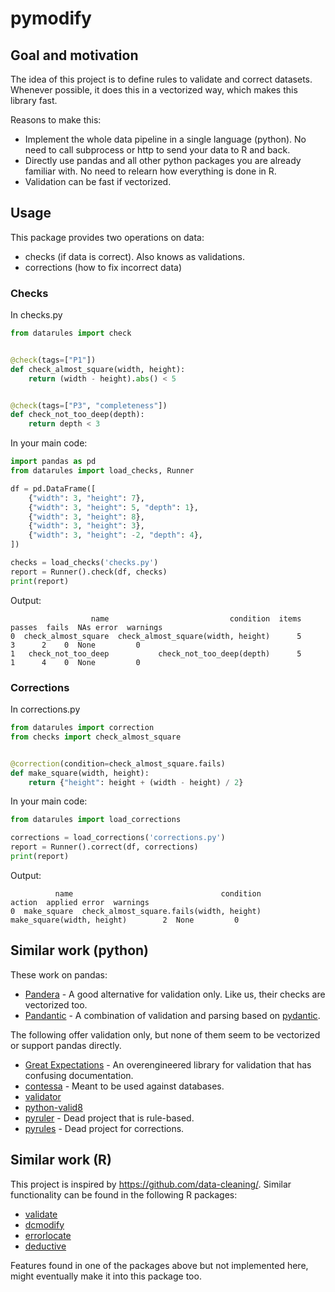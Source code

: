 # pymodify

## Goal and motivation

The idea of this project is to define rules to validate and correct datasets.
Whenever possible, it does this in a vectorized way, which makes this library fast.


Reasons to make this:
- Implement the whole data pipeline in a single language (python).
No need to call subprocess or http to send your data to R and back.
- Directly use pandas and all other python packages you are already familiar with. No need to relearn how everything is done in R.
- Validation can be fast if vectorized.

## Usage

This package provides two operations on data:

- checks (if data is correct). Also knows as validations.
- corrections (how to fix incorrect data)

### Checks

In checks.py

```python
from datarules import check


@check(tags=["P1"])
def check_almost_square(width, height):
    return (width - height).abs() < 5


@check(tags=["P3", "completeness"])
def check_not_too_deep(depth):
    return depth < 3
```

In your main code:

```python
import pandas as pd
from datarules import load_checks, Runner

df = pd.DataFrame([
    {"width": 3, "height": 7},
    {"width": 3, "height": 5, "depth": 1},
    {"width": 3, "height": 8},
    {"width": 3, "height": 3},
    {"width": 3, "height": -2, "depth": 4},
])

checks = load_checks('checks.py')
report = Runner().check(df, checks)
print(report)
```

Output:
```
                  name                           condition  items  passes  fails  NAs error  warnings
0  check_almost_square  check_almost_square(width, height)      5       3      2    0  None         0
1   check_not_too_deep           check_not_too_deep(depth)      5       1      4    0  None         0

```

### Corrections

In corrections.py

```python
from datarules import correction
from checks import check_almost_square


@correction(condition=check_almost_square.fails)
def make_square(width, height):
    return {"height": height + (width - height) / 2}
```

In your main code:

```python
from datarules import load_corrections

corrections = load_corrections('corrections.py')
report = Runner().correct(df, corrections)
print(report)
```

Output:
```
          name                                 condition                      action  applied error  warnings
0  make_square  check_almost_square.fails(width, height)  make_square(width, height)        2  None         0
```

## Similar work (python)

These work on pandas:

- [Pandera](https://pandera.readthedocs.io/en/stable/index.html) - A good alternative for validation only. Like us, their checks are vectorized too.
- [Pandantic](https://github.com/wesselhuising/pandantic) - A combination of validation and parsing based on [pydantic](https://docs.pydantic.dev/latest/).

The following offer validation only, but none of them seem to be vectorized or support pandas directly.

- [Great Expectations](https://github.com/great-expectations/great_expectations) - An overengineered library for validation that has confusing documentation.
- [contessa](https://github.com/kiwicom/contessa) - Meant to be used against databases.
- [validator](https://github.com/CSenshi/Validator)
- [python-valid8](https://github.com/smarie/python-valid8)
- [pyruler](https://github.com/danteay/pyruler) - Dead project that is rule-based.
- [pyrules](https://github.com/miraculixx/pyrules) - Dead project for corrections.

## Similar work (R)

This project is inspired by https://github.com/data-cleaning/.
Similar functionality can be found in the following R packages:

- [validate](https://github.com/data-cleaning/validate)
- [dcmodify](https://github.com/data-cleaning/dcmodify)
- [errorlocate](https://github.com/data-cleaning/errorlocate)
- [deductive](https://github.com/data-cleaning/deductive)

Features found in one of the packages above but not implemented here, might eventually make it into this package too.

